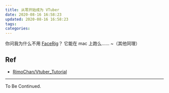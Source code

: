 ```yaml
---
title: 从零开始成为 VTuber
date: 2020-08-16 16:58:23
updated: 2020-08-16 16:58:23
tags:
categories:
---
```


<!-- more -->

你问我为什么不用 [FaceRig](https://store.steampowered.com/app/274920/FaceRig/)？
它能在 mac 上跑么…… ~（其他同理）

## Ref

- [RimoChan/Vtuber_Tutorial](https://github.com/RimoChan/Vtuber_Tutorial)

---

To Be Continued.
